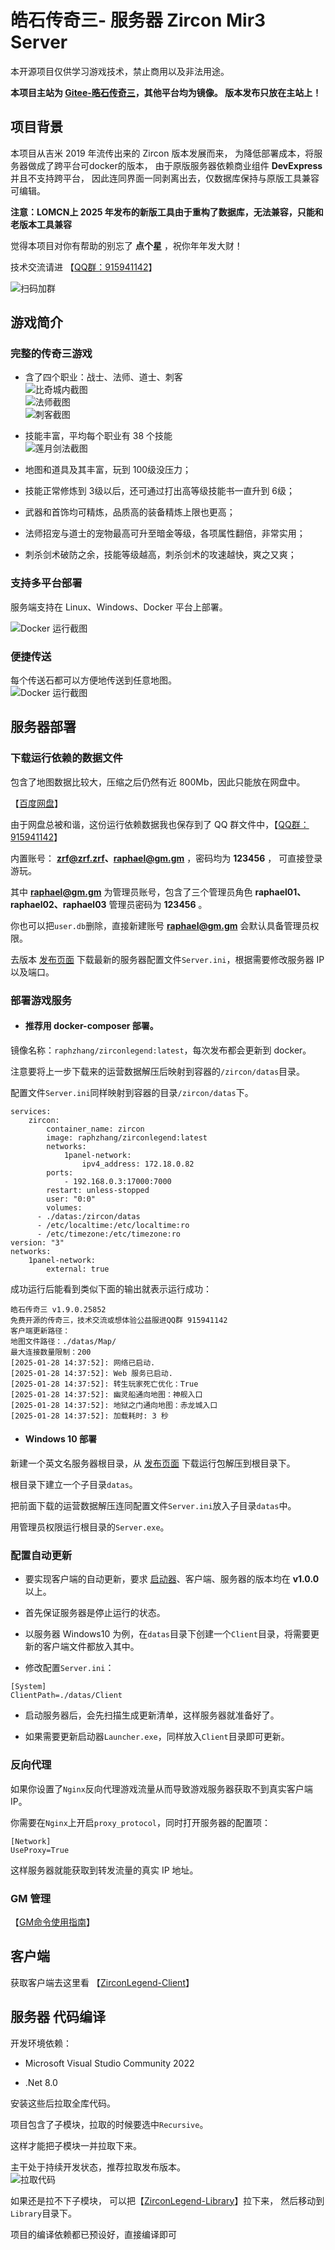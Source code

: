 # 皓石传奇三- 服务器 Zircon Mir3 Server

本开源项目仅供学习游戏技术，禁止商用以及非法用途。

**本项目主站为 [Gitee-晧石传奇三](https://gitee.com/raphaelcheung/zircon-legend-server.git)，其他平台均为镜像。
版本发布只放在主站上！**

## 项目背景

本项目从吉米 2019 年流传出来的 Zircon 版本发展而来，
为降低部署成本，将服务器做成了跨平台可docker的版本，
由于原版服务器依赖商业组件 **DevExpress** 并且不支持跨平台，
因此连同界面一同剥离出去，仅数据库保持与原版工具兼容可编辑。

**注意：LOMCN上 2025 年发布的新版工具由于重构了数据库，无法兼容，只能和老版本工具兼容**

觉得本项目对你有帮助的别忘了 **点个星** ，祝你年年发大财！

技术交流请进 【[QQ群：915941142](https://qm.qq.com/q/JeoJOJ4z4e)】

![扫码加群](Images/QQ%E7%BE%A4.jpg)

## 游戏简介

### 完整的传奇三游戏

- 含了四个职业：战士、法师、道士、刺客<br/>
<img src="Images/biqi.jpg" title="比奇城内截图"><br/>
<img src="Images/fashi.jpg" title="法师截图"><br/>
<img src="Images/cike.jpg" title="刺客截图"><br/>
	
- 技能丰富，平均每个职业有 38 个技能<br/>
<img src="Images/lianyue.jpg" title="莲月剑法截图"><br/>


- 地图和道具及其丰富，玩到 100级没压力；

- 技能正常修炼到 3级以后，还可通过打出高等级技能书一直升到 6级；

- 武器和首饰均可精炼，品质高的装备精炼上限也更高；

- 法师招宠与道士的宠物最高可升至暗金等级，各项属性翻倍，非常实用；

- 刺杀剑术破防之余，技能等级越高，刺杀剑术的攻速越快，爽之又爽；

### 支持多平台部署

服务端支持在 Linux、Windows、Docker 平台上部署。

<img src="Images/docker.jpg" title="Docker 运行截图">
<br/>
	
### 便捷传送

每个传送石都可以方便地传送到任意地图。<br/>
<img src="Images/chuansong.jpg" title="Docker 运行截图">
<br/>

## 服务器部署

### 下载运行依赖的数据文件

包含了地图数据比较大，压缩之后仍然有近 800Mb，因此只能放在网盘中。

【[百度网盘](https://pan.baidu.com/s/1dKrpu6G4p4klMVOIMuhOdA?pwd=j1rm)】

由于网盘总被和谐，这份运行依赖数据我也保存到了 QQ 群文件中，【[QQ群：915941142](https://qm.qq.com/q/JeoJOJ4z4e)】

内置账号： **zrf@zrf.zrf、raphael@gm.gm** ，密码均为  **123456** ， 可直接登录游玩。

其中  **raphael@gm.gm**  为管理员账号，包含了三个管理员角色 **raphael01、raphael02、raphael03** 管理员密码为  **123456** 。

你也可以把` user.db `删除，直接新建账号  **raphael@gm.gm**  会默认具备管理员权限。

去版本 [发布页面](https://gitee.com/raphaelcheung/zircon-legend-server/releases) 下载最新的服务器配置文件` Server.ini `，根据需要修改服务器 IP 以及端口。

### 部署游戏服务

- #### 推荐用 docker-composer 部署。

镜像名称：` raphzhang/zirconlegend:latest `，每次发布都会更新到 docker。

注意要将上一步下载来的运营数据解压后映射到容器的` /zircon/datas `目录。

配置文件` Server.ini `同样映射到容器的目录` /zircon/datas `下。

```
services:
	zircon:
		container_name: zircon
		image: raphzhang/zirconlegend:latest
		networks:
			1panel-network:
				ipv4_address: 172.18.0.82
		ports:
			- 192.168.0.3:17000:7000
		restart: unless-stopped
		user: "0:0"
		volumes:
      - ./datas:/zircon/datas
      - /etc/localtime:/etc/localtime:ro
      - /etc/timezone:/etc/timezone:ro
version: "3"
networks:
	1panel-network:
		external: true
```

成功运行后能看到类似下面的输出就表示运行成功：

```
皓石传奇三 v1.9.0.25852
免费开源的传奇三，技术交流或想体验公益服进QQ群 915941142
客户端更新路径：
地图文件路径：./datas/Map/
最大连接数量限制：200
[2025-01-28 14:37:52]: 网络已启动.
[2025-01-28 14:37:52]: Web 服务已启动.
[2025-01-28 14:37:52]: 转生玩家死亡优化：True
[2025-01-28 14:37:52]: 幽灵船通向地图：神舰入口
[2025-01-28 14:37:52]: 地狱之门通向地图：赤龙城入口
[2025-01-28 14:37:52]: 加载耗时: 3 秒
```

- #### Windows 10 部署

新建一个英文名服务器根目录，从 [发布页面](https://gitee.com/raphaelcheung/zircon-legend-server/releases) 下载运行包解压到根目录下。

根目录下建立一个子目录` datas `。

把前面下载的运营数据解压连同配置文件` Server.ini `放入子目录` datas `中。

用管理员权限运行根目录的` Server.exe `。

### 配置自动更新

- 要实现客户端的自动更新，要求 [启动器](https://gitee.com/raphaelcheung/zircon-legend-launcher)、客户端、服务器的版本均在 **v1.0.0** 以上。

- 首先保证服务器是停止运行的状态。

- 以服务器 Windows10 为例，在` datas `目录下创建一个` Client `目录，将需要更新的客户端文件都放入其中。

- 修改配置` Server.ini `：

```
[System]
ClientPath=./datas/Client
```

- 启动服务器后，会先扫描生成更新清单，这样服务器就准备好了。

- 如果需要更新启动器` Launcher.exe `，同样放入` Client `目录即可更新。

### 反向代理

如果你设置了` Nginx `反向代理游戏流量从而导致游戏服务器获取不到真实客户端 IP。

你需要在` Nginx `上开启` proxy_protocol `，同时打开服务器的配置项：
```
[Network]
UseProxy=True
```

这样服务器就能获取到转发流量的真实 IP 地址。

### GM 管理

【[GM命令使用指南](GM命令使用指南.md)】

## 客户端

获取客户端去这里看 【[ZirconLegend-Client](https://gitee.com/raphaelcheung/zircon-legend-client)】

## 服务器 代码编译

开发环境依赖：

- Microsoft Visual Studio Community 2022

- .Net 8.0

安装这些后拉取全库代码。

项目包含了子模块，拉取的时候要选中` Recursive `。

这样才能把子模块一并拉取下来。

主干处于持续开发状态，推荐拉取发布版本。<br/>
<img src="Images/代码拉取.jpg" title="拉取代码"><br/>

如果还是拉不下子模块，
可以把【[ZirconLegend-Library](https://gitee.com/raphaelcheung/zircon-legend-library)】拉下来，
然后移动到` Library `目录下。

项目的编译依赖都已预设好，直接编译即可